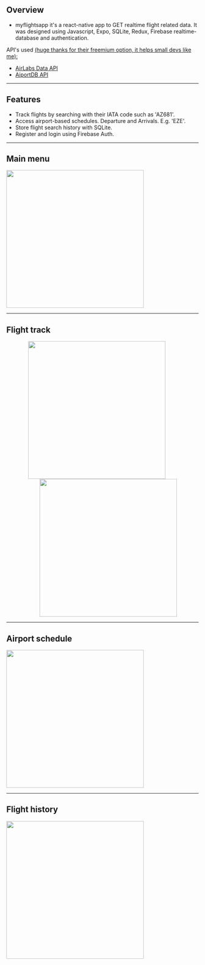 ## Overview
* myflightsapp it's a react-native app to GET realtime flight related data. It was designed using Javascript, Expo, SQLite, Redux, Firebase realtime-database and authentication.

API's used <u>(huge thanks for their freemium option, it helps small devs like me):</u>
* [AirLabs Data API](https://airlabs.co/)
* [AiportDB API](https://airportdb.io/)
---

## Features
* Track flights by searching with their IATA code such as 'AZ681'.
* Access airport-based schedules. Departure and Arrivals. E.g. 'EZE'.
* Store flight search history with SQLite.
* Register and login using Firebase Auth.
---

## Main menu
<img src="https://github.com/patorosso/myflightsapp/blob/main/assets/home.png?raw=true" width="360">

---

## Flight track

<div style="text-align:center;">
  <p float="left">
    <img src="https://github.com/patorosso/myflightsapp/blob/main/assets/flight_search_screen.png?raw=true" style="margin-right: 30px" width="360" />
    <img src="https://github.com/patorosso/myflightsapp/blob/main/assets/flight_map.png?raw=true" style="margin-left: 30px" width="360" />
  </p>
</div>

---

## Airport schedule
<img src="https://github.com/patorosso/myflightsapp/blob/main/assets/schedule.png?raw=true" width="360">

---

## Flight history
<img src="https://github.com/patorosso/myflightsapp/blob/main/assets/history.png?raw=true" width="360">




